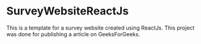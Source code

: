 # SurveyWebsiteReactJs
 This is a template for a survey website created using ReactJs.
 This project was done for publishing a article on GeeksForGeeks.
